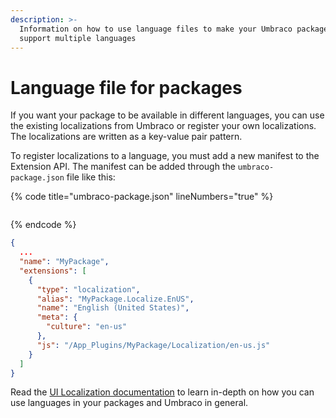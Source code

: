 ```yaml
---
description: >-
  Information on how to use language files to make your Umbraco package UI
  support multiple languages
---
```


# Language file for packages

If you want your package to be available in different languages, you can use the existing localizations from Umbraco or register your own localizations. The localizations are written as a key-value pair pattern.

To register localizations to a language, you must add a new manifest to the Extension API. The manifest can be added through the `umbraco-package.json` file like this:

{% code title="umbraco-package.json" lineNumbers="true" %}
```
```
{% endcode %}

```json
{
  ...
  "name": "MyPackage",
  "extensions": [
    {
      "type": "localization",
      "alias": "MyPackage.Localize.EnUS",
      "name": "English (United States)",
      "meta": {
        "culture": "en-us"
      },
      "js": "/App_Plugins/MyPackage/Localization/en-us.js"
    }
  ]
}
```

Read the [UI Localization documentation](../../customize-the-backoffice/foundation/localization.md) to learn in-depth on how you can use languages in your packages and Umbraco in general.
